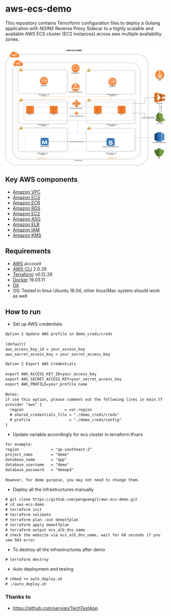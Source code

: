 # aws-ecs-demo

This repository contains Terrorform configuration files to deploy a Golang application with NGINX Reverse Proxy Sidecar to a highly scalable and available AWS ECS cluster (EC2 instances) across aws multiple availability zones.

![aws ecs demo architecture](./aws_ecs_demo.png)

## Key AWS components

* [Amazon VPC](https://aws.amazon.com/vpc/)
* [Amazon ECS](https://aws.amazon.com/ecs/)
* [Amazon ECR](https://aws.amazon.com/ecr/)
* [Amazon RDS](https://aws.amazon.com/rds/)
* [Amazon EC2](https://aws.amazon.com/ec2/)
* [Amazon ASG](https://aws.amazon.com/autoscaling/)
* [Amazon ELB](https://aws.amazon.com/es/elasticloadbalancing/)
* [Amazon IAM](https://aws.amazon.com/iam/)
* [Amazon KMS](https://aws.amazon.com/kms/)

## Requirements

* [AWS](https://aws.amazon.com/) account
* [AWS-CLI](https://docs.aws.amazon.com/cli/latest/userguide/install-cliv2-linux.html#cliv2-linux-prereq) 2.0.26
* [Terraform](https://www.terraform.io/downloads.html) v0.12.28
* [Docker](https://docs.docker.com/get-docker/) 19.03.11
* [Git](https://git-scm.com/download/linux)
* OS: Tested in linux Ubuntu 18.04, other linux/Mac system should work as well   

## How to run

* Set up AWS credentials

```
Option 1 Update AWS profile in demo_creds/creds

[default]
aws_access_key_id = your_access_key
aws_secret_access_key = your_secret_access_key
```

```
Option 2 Export AWS Credentials

export AWS_ACCESS_KEY_ID=your_access_key
export AWS_SECRET_ACCESS_KEY=your_secret_access_key
export AWS_PROFILE=your_profile_name

Notes:
if use this option, please comment out the follwoing lines in main.tf
provider "aws" {
  region                  = var.region
  # shared_credentials_file = "./demo_creds/creds"
  # profile                 = "./demo_creds/config"
}
```
* Update variable accordingly for ecs cluster in terraform.tfvars

```
for example:
region              = "ap-southeast-2"
project_name        = "demo"
database_name       = "app"
database_username   = "demo"
database_password   = "demopd" 

However, for demo purpose, you may not need to change them.
```
* Deploy all the infrastructures manually

```
# git clone https://github.com/pengwangit/aws-ecs-demo.git
# cd aws-ecs-demo
# terraform init
# terraform validate
# terraform plan -out demotfplan
# terraform apply demotfplan
# terraform output ecs_alb_dns_name
# check the website via ecs_alb_dns_name, wait for 60 seconds if you see 503 error
```
* To destroy all the infrastructures after demo

```
# terraform destroy

```

* Auto deployment and testing
```
# chmod +x auto_deploy.sh
# ./auto_deploy.sh
```
### Thanks to 

* https://github.com/servian/TechTestApp
